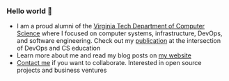 ### Hello world 👋

- I am a proud alumni of the [Virginia Tech Department of Computer Science](https://cs.vt.edu) where I focused on computer systems, infrastructure, DevOps, and software engineering. Check out my [publication](https://scholar.google.com/citations?view_op=view_citation&hl=en&user=741Kg2QAAAAJ&citation_for_view=741Kg2QAAAAJ:u5HHmVD_uO8C) at the intersection of DevOps and CS education
- Learn more about me and read my blog posts on [my website](https://ryangniadek.com/)
- [Contact me](https://ryangniadek.com/contact) if you want to collaborate. Interested in open source projects and business ventures


<!--
**ryangniadek/ryangniadek** is a ✨ _special_ ✨ repository because its `README.md` (this file) appears on your GitHub profile.

Here are some ideas to get you started:

- 👯 I’m looking to collaborate on ...
- 🤔 I’m looking for help with ...
- 💬 Ask me about ...
- ⚡ Fun fact: 
-->
